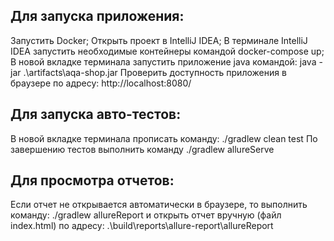 ## Для запуска приложения:

Запустить Docker;
Открыть проект в IntelliJ IDEA;
В терминале IntelliJ IDEA запустить необходимые контейнеры командой docker-compose up;
В новой вкладке терминала запустить приложение java командой: java -jar .\artifacts\aqa-shop.jar
Проверить доступность приложения в браузере по адресу: http://localhost:8080/
## Для запуска авто-тестов:

В новой вкладке терминала прописать команду: ./gradlew clean test
По завершению тестов выполнить команду ./gradlew allureServe
## Для просмотра отчетов:

Если отчет не открывается автоматически в браузере, то выполнить команду: ./gradlew allureReport и открыть отчет вручную (файл index.html) по адресу: .\build\reports\allure-report\allureReport